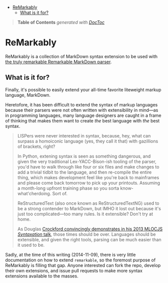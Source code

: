 

- [ReMarkably](#remarkably)
	- [What is it for?](#what-is-it-for)

> **Table of Contents**  *generated with [DocToc](http://doctoc.herokuapp.com/)*


# ReMarkably

ReMarkably is a collection of MarkDown syntax extension to be used with [the truly remarkable Remarkable
MarkDown parser](https://github.com/jonschlinkert/remarkable).

## What is it for?

Finally, it's possible to easily extend your all-time favorite liteweight markup language, MarkDown.

Heretofore, it has been difficult to extend the syntax of markup languages because their parsers were not
often written with extensibility in mind—as in programming languages, many language designers are caught in
a frame of thinking that makes them want to create *the* best language with *the* best syntax.

> LISPers were never interested in syntax, because, hey, what can surpass a homoiconic language (yes, they
> call it that) with gazillions of brackets, right?
>
> In Python, extening syntax is seen as something dangerous,
> and given the very traditional Lex-YACC-Bison-ish tooling of the parser, you'd have to walk through like
> four or six files and make changes to add a trivial tidbit to the language, and then re-compile the entire
> thing, which makes development feel like you're back to mainframes and please come back tomorrow to pick up
> your printouts. Assuming a month-long upfront training phase so you sorta know-what'cherdoing. Sort of.
>
> ReStructuredText (also once known as ReStructuredTextNG) used to be a strong contender to MarkDown, but
> IMHO it lost out because it's just too complicated—too many rules. Is it extensible? Don't try at home.
>
> As Douglas [Crockford convincingly demonstrates in his 2013 MLOCJS *Syntaxation*
> talk](https://www.youtube.com/watch?v=9e_oEE72d3U), those times should be over. Languages should be
> extensible, and given the right tools, parsing can be much easier than it used to be.

Sadly, at the time of this writing (2014-11-09), there is very little documentation on how to extend
`remarkable`, so the foremost purpose of ReMarkably is filling that gap. Anyone interested can fork the
repo, develop their own extensions, and issue pull requests to make more syntax extensions available to
the masses.

